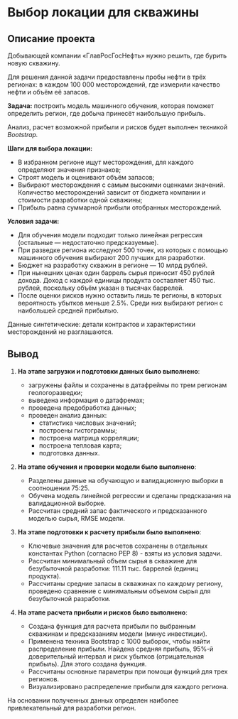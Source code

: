# Выбор локации для скважины

## Описание проекта

Добывающей компании «ГлавРосГосНефть» нужно решить, где бурить новую скважину.

Для решения данной задачи предоставлены пробы нефти в трёх регионах: в каждом 100 000 месторождений, где измерили качество нефти и объём её запасов. 

**Задача:** построить модель машинного обучения, которая поможет определить регион, где добыча принесёт наибольшую прибыль. 

Анализ, расчет возможной прибыли и рисков будет выполнен техникой *Bootstrap.*

**Шаги для выбора локации:**

- В избранном регионе ищут месторождения, для каждого определяют значения признаков;
- Строят модель и оценивают объём запасов;
- Выбирают месторождения с самым высокими оценками значений. Количество месторождений зависит от бюджета компании и стоимости разработки одной скважины;
- Прибыль равна суммарной прибыли отобранных месторождений.

**Условия задачи:**
- Для обучения модели подходит только линейная регрессия (остальные — недостаточно предсказуемые).
- При разведке региона исследуют 500 точек, из которых с помощью машинного обучения выбирают 200 лучших для разработки.
- Бюджет на разработку скважин в регионе — 10 млрд рублей.
- При нынешних ценах один баррель сырья приносит 450 рублей дохода. Доход с каждой единицы продукта составляет 450 тыс. рублей, поскольку объём указан в тысячах баррелей.
- После оценки рисков нужно оставить лишь те регионы, в которых вероятность убытков меньше 2.5%. Среди них выбирают регион с наибольшей средней прибылью.

Данные синтетические: детали контрактов и характеристики месторождений не разглашаются.

## Вывод

1. **На этапе загрузки и подготовки данных было выполнено**:
   - загружены файлы и сохранены в датафреймы по трем регионам геологоразведки;
   - выведена информация о датафремах;
   - проведена предобработка данных;
   - проведен анализ данных:
      - статистика числовых значений;
      - построены гистограммы;
      - построена матрица корреляции;
      - построена тепловая карта;
      - подготовка данных.
   
2. **На этапе обучения и проверки модели было выполнено**:
   - Разделены данные на обучающую и валидационную выборки в соотношении 75:25.
   - Обучена модель линейной регрессии и сделаны предсказания на валидационной выборке.
   - Рассчитан средний запас фактического и предсказанного моделью сырья, RMSE модели.

3. **На этапе подготовки к расчету прибыли было выполнено**:
   - Ключевые значения для расчетов сохранены в отдельных константах Python (согласно PEP 8) - взяты из условия задачи.
   - Рассчитан минимальный объем сырья в скважине для безубыточной разработки: 111.11 тыс. баррелей (единиц продукта).
   - Рассчитаны средние запасы в скважинах по каждому региону, проведено сравнение с минимальным объемом сырья для безубыточной разработки. 

4. **На этапе расчета прибыли и рисков было выполнено**:
   - Создана функция для расчета прибыли по выбранным скважинам и предсказаниям модели (минус инвестиции).
   - Применена техника Bootstrap c 1000 выборок, чтобы найти распределение прибыли. Найдена средняя прибыль, 95%-й доверительный интервал и риск убытков (отрицательная прибыль). Для этого создана функция.
   - Рассчитаны основные параметры при помощи функций для трех регионов.
   - Визуализировано распределение прибыли для каждого региона.

На основании полученных данных определен наиболее привлекательный для разработки регион.
